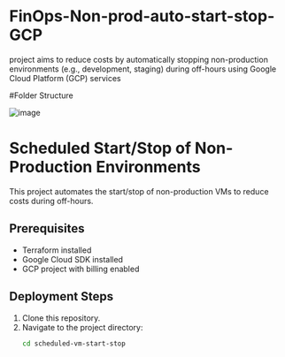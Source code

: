 # FinOps-Non-prod-auto-start-stop-GCP
project aims to reduce costs by automatically stopping non-production environments (e.g., development, staging) during off-hours using Google Cloud Platform (GCP) services


#Folder Structure

![image](https://github.com/user-attachments/assets/ec792e60-01b0-411f-9dc8-02ced98e0c02)


# Scheduled Start/Stop of Non-Production Environments

This project automates the start/stop of non-production VMs to reduce costs during off-hours.

## Prerequisites
- Terraform installed
- Google Cloud SDK installed
- GCP project with billing enabled

## Deployment Steps
1. Clone this repository.
2. Navigate to the project directory:
   ```bash
   cd scheduled-vm-start-stop

   
